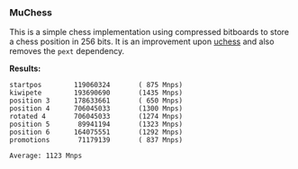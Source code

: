 ### MuChess

This is a simple chess implementation using compressed bitboards to store a chess position in 256 bits. It is an improvement upon [uchess](https://github.com/ellxor/uchess) and also removes the `pext` dependency.

**Results:**
```
startpos        119060324       ( 875 Mnps)
kiwipete        193690690       (1435 Mnps)
position 3      178633661       ( 650 Mnps)
position 4      706045033       (1300 Mnps)
rotated 4       706045033       (1274 Mnps)
position 5       89941194       (1323 Mnps)
position 6      164075551       (1292 Mnps)
promotions       71179139       ( 837 Mnps)

Average: 1123 Mnps
```
